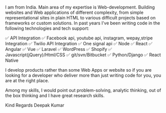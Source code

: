 I am from India. Main area of my expertise is Web-development. Building websites and Web applications of different complexity, from simple representational sites in plain HTML to various difficult projects based on frameworks or custom solutions.
In past years I've been writing code in the following technologies and tech support:

✅ API Integration
✅ Facebook api, youtube api, instagram, wepay,stripe Integration
✅ Twilio API Integration
✅ One signal api
✅ Node
✅ React
✅ Angular
✅ Vue
✅ Laravel
✅ WordPress
✅ Shopify
✅ Javascript(jQuery)/Html/CSS
✅ git/svn/Bitbucket
✅ Python/Django
✅ React Native

I develop products rather than some Web Apps or website so if you are looking for a developer who deliver more than just writing code for you, you are at the right place.

Among my skills, I would point out problem-solving, analytic thinking, out of the box thinking and I have great research skills.

Kind Regards
Deepak Kumar 
